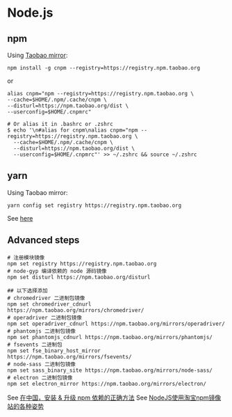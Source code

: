 # Node.js

## npm

Using [Taobao mirror](https://npm.taobao.org/):

```
npm install -g cnpm --registry=https://registry.npm.taobao.org
```

or

```
alias cnpm="npm --registry=https://registry.npm.taobao.org \
--cache=$HOME/.npm/.cache/cnpm \
--disturl=https://npm.taobao.org/dist \
--userconfig=$HOME/.cnpmrc"

# Or alias it in .bashrc or .zshrc
$ echo '\n#alias for cnpm\nalias cnpm="npm --registry=https://registry.npm.taobao.org \
  --cache=$HOME/.npm/.cache/cnpm \
  --disturl=https://npm.taobao.org/dist \
  --userconfig=$HOME/.cnpmrc"' >> ~/.zshrc && source ~/.zshrc
```

## yarn

Using Taobao mirror:

```
yarn config set registry https://registry.npm.taobao.org
```

See [here](https://cnodejs.org/topic/57ff0541487e1e4578afb48d)

## Advanced steps

```
# 注册模块镜像
npm set registry https://registry.npm.taobao.org
# node-gyp 编译依赖的 node 源码镜像
npm set disturl https://npm.taobao.org/disturl

## 以下选择添加
# chromedriver 二进制包镜像
npm set chromedriver_cdnurl https://npm.taobao.org/mirrors/chromedriver/
# operadriver 二进制包镜像
npm set operadriver_cdnurl https://npm.taobao.org/mirrors/operadriver/
# phantomjs 二进制包镜像
npm set phantomjs_cdnurl https://npm.taobao.org/mirrors/phantomjs/
# fsevents 二进制包
npm set fse_binary_host_mirror https://npm.taobao.org/mirrors/fsevents/
# node-sass 二进制包镜像
npm set sass_binary_site https://npm.taobao.org/mirrors/node-sass/
# electron 二进制包镜像
npm set electron_mirror https://npm.taobao.org/mirrors/electron/
```

See [在中国，安装 & 升级 npm 依赖的正确方法](https://sebastianblade.com/the-truly-way-to-install-upgrade-npm-dependency-in-china/)
See [NodeJS使用淘宝npm镜像站的各种姿势](https://segmentfault.com/a/1190000008410558)

